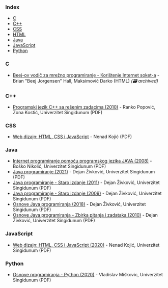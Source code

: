 ### Index

* [C](#c)
* [C++](#cpp)
* [CSS](#css)
* [HTML](#html)
* [Java](#java)
* [JavaScript](#javascript)
* [Python](#python)


### C

* [Beej-ov vodič za mrežno programiranje - Korištenje Internet soket-a](https://web.archive.org/web/20181008134854/http://users.teol.net:80/~mvlado/sockets/) - Brian "Beej Jorgensen" Hall, Maksimović Darko (HTML) *(:card_file_box: archived)*


### C++

* [Programski jezik C++ sa rešenim zadacima (2010)](https://singipedia.singidunum.ac.rs/izdanje/40777-programski-jezik-c-sa-resenim-zadacima) -  Ranko Popović, Zona Kostić, Univerzitet Singidunum (PDF)


### CSS

* [Web dizajn: HTML, CSS i JavaScript](https://singipedia.singidunum.ac.rs/izdanje/42767-web-dizajn-html-css-i-javascript) - Nenad Kojić (PDF)


### Java

* [Internet programiranje pomoću programskog jezika JAVA (2008)](https://singipedia.singidunum.ac.rs/izdanje/40880-internet-programiranje-pomocu-programskog-jezika-java) - Boško Nikolić, Univerzitet Singidunum (PDF)
* [Java programiranje (2021)](https://singipedia.singidunum.ac.rs/izdanje/43019-java-programiranje) - Dejan Živković, Univerzitet Singidunum (PDF) 
* [Java programiranje - Staro izdanje (2011)](https://singipedia.singidunum.ac.rs/izdanje/40891-java-programiranje-staro-izdanje) - Dejan Živković, Univerzitet Singidunum (PDF)
* [Java programiranje - Staro izdanje (2009)](https://singipedia.singidunum.ac.rs/izdanje/40717-osnove-java-programiranja-staro-izdanje) - Dejan Živković, Univerzitet Singidunum (PDF)
* [Osnove Java programiranja (2018)](https://singipedia.singidunum.ac.rs/izdanje/40716-osnove-java-programiranja) - Dejan Živković, Univerzitet Singidunum (PDF)
* [Osnove Java programiranja - Zbirka pitanja i zadataka (2010)](https://singipedia.singidunum.ac.rs/izdanje/40721-osnove-java-programiranja-zbirka-pitanja-i-zadataka) - Dejan Živković, Univerzitet Singidunum (PDF)


### JavaScript

* [Web dizajn: HTML, CSS i JavaScript (2020)](https://singipedia.singidunum.ac.rs/izdanje/42767-web-dizajn-html-css-i-javascript) - Nenad Kojić, Univerzitet Singidunum (PDF)


### Python

* [Osnove programiranja - Python (2020)](https://singipedia.singidunum.ac.rs/izdanje/42765-osnove-programiranja-python) -  Vladislav Miškovic, Univerzitet Singidunum (PDF)

